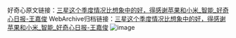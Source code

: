 好奇心原文链接：[三星这个季度情况比想象中的好，得感谢苹果和小米_智能_好奇心日报-王嘉俊](https://www.qdaily.com/articles/8165.html)
WebArchive归档链接：[三星这个季度情况比想象中的好，得感谢苹果和小米_智能_好奇心日报-王嘉俊](http://web.archive.org/web/20190623152213/https://www.qdaily.com/articles/8165.html)
![image](http://ww3.sinaimg.cn/large/007d5XDply1g3vaxmnr38j30u02l84qp)